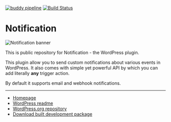 [![buddy pipeline](https://app.buddy.works/bracketspace/notification/pipelines/pipeline/180512/badge.svg?token=b60a5b57f6f187dcad1aeb0a61146754ef1054b866bc81167a85612b075faf77 "buddy pipeline")](https://app.buddy.works/bracketspace/notification/pipelines/pipeline/180512) [![Build Status](https://travis-ci.org/BracketSpace/Notification.svg?branch=develop)](https://travis-ci.org/BracketSpace/Notification)

# Notification

![Notification banner](https://bracketspace.com/extras/notification/banner.png)

This is public repository for Notification - the WordPress plugin.

This plugin allow you to send custom notifications about various events in WordPress. It also comes with simple yet powerful API by which you can add literally **any** trigger action.

By default it supports email and webhook notifications.

---

* [Homepage](https://docs.bracketspace.com/docs-category/notification/)
* [WordPress readme](https://github.com/BracketSpace/Notification/blob/master/readme.txt)
* [WordPress.org repository](https://wordpress.org/plugins/notification/)
* [Download built development package](http://brkts.com/notification-dev)

